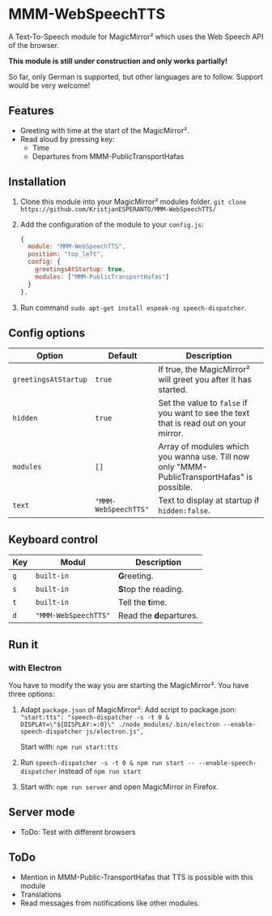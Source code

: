 # MMM-WebSpeechTTS

A Text-To-Speech module for MagicMirror² which uses the Web Speech API of the browser.

**This module is still under construction and only works partially!**

So far, only German is supported, but other languages are to follow. Support would be very welcome!

## Features

- Greeting with time at the start of the MagicMirror².
- Read aloud by pressing key:
  - Time
  - Departures from MMM-PublicTransportHafas

## Installation

1. Clone this module into your MagicMirror² modules folder.
   `git clone https://github.com/KristjanESPERANTO/MMM-WebSpeechTTS/`
2. Add the configuration of the module to your `config.js`:

   ```js
   {
     module: "MMM-WebSpeechTTS",
     position: "top_left",
     config: {
       greetingsAtStartup: true,
       modules: ["MMM-PublicTransportHafas"]
     }
   },
   ```

3. Run command `sudo apt-get install espeak-ng speech-dispatcher`.

## Config options

<!-- prettier-ignore-start -->
| **Option**           | **Default** | **Description** |
| ---                  | ---         | ---             |
| `greetingsAtStartup` | `true`      | If true, the MagicMirror² will greet you after it has started. |
| `hidden`             | `true`      | Set the value to `false` if you want to see the text that is read out on your mirror. |
| `modules`            | `[]`        | Array of modules which you wanna use. Till now only "MMM-PublicTransportHafas" is possible. |
| `text`               | `"MMM-WebSpeechTTS"` | Text to display at startup if `hidden:false`. |
<!-- prettier-ignore-end -->

## Keyboard control

<!-- prettier-ignore-start -->
| **Key** | **Modul**  | **Description**       |
| ---     | ---        | ---                   |
| `g`     | `built-in` | **G**reeting.         |
| `s`     | `built-in` | **S**top the reading. |
| `t`     | `built-in` | Tell the **t**ime.    |
| `d`     | `"MMM-WebSpeechTTS"` | Read the **d**epartures. |
<!-- prettier-ignore-end -->

## Run it

### with Electron

You have to modify the way you are starting the MagicMirror². You have three options:

1. Adapt `package.json` of MagicMirror²:
   Add script to package.json:
   `"start:tts": "speech-dispatcher -s -t 0 & DISPLAY=\"${DISPLAY:=:0}\" ./node_modules/.bin/electron --enable-speech-dispatcher js/electron.js",`

   Start with: `npm run start:tts`

2. Run `speech-dispatcher -s -t 0 & npm run start -- --enable-speech-dispatcher` instead of `npm run start`

3. Start with: `npm run server` and open MagicMirror in Firefox.

## Server mode

- ToDo: Test with different browsers

## ToDo

- Mention in MMM-Public-TransportHafas that TTS is possible with this module
- Translations
- Read messages from notifications like other modules.
